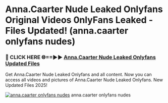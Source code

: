 # Anna.Caarter Nude Leaked Onlyfans Original Videos 0nlyFans Leaked - Files Updated! (anna.caarter onlyfans nudes)

<h3>🔴 CLICK HERE 🌐==►► <a href="https://tinyurl.com/2p9ay9w9" rel="nofollow">Anna.Caarter Nude Leaked Onlyfans Updated Files</a></h3>

Get Anna.Caarter Nude Leaked Onlyfans and all content. Now you can access all videos and pictures of Anna.Caarter Nude Leaked Onlyfans. New Updated Files 2025!

[![anna.caarter onlyfans nudes](https://i.imgur.com/KQgVmj3.gif)](https://tinyurl.com/2p9ay9w9)
anna.caarter onlyfans nudes